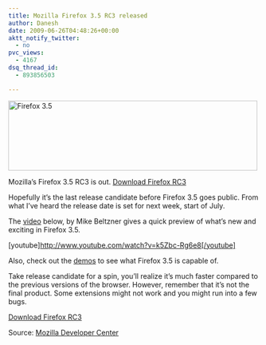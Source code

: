 ```yaml
---
title: Mozilla Firefox 3.5 RC3 released
author: Danesh
date: 2009-06-26T04:48:26+00:00
aktt_notify_twitter:
  - no
pvc_views:
  - 4167
dsq_thread_id:
  - 893856503

---
```

[<img loading="lazy" class="alignnone size-full wp-image-1562" title="Firefox 3.5" src="/wp-content/uploads/2009/06/firefoxWordMarkHorizontal.png" alt="Firefox 3.5" width="500" height="140" />][1]

Mozilla&#8217;s Firefox 3.5 RC3 is out. [Download Firefox RC3][2]

Hopefully it&#8217;s the last release candidate before Firefox 3.5 goes public. From what I&#8217;ve heard the release date is set for next week, start of July.

The [video][3] below, by Mike Beltzner gives a quick preview of what’s new and exciting in Firefox 3.5.

[youtube]http://www.youtube.com/watch?v=k5Zbc-Rg6e8[/youtube]

Also, check out the [demos][4] to see what Firefox 3.5 is capable of.

Take release candidate for a spin, you&#8217;ll realize it&#8217;s much faster compared to the previous versions of the browser. However, remember that it&#8217;s not the final product. Some extensions might not work and you might run into a few bugs.

[Download Firefox RC3][2]

Source: [Mozilla Developer Center][5]

 [1]: /wp-content/uploads/2009/06/firefoxWordMarkHorizontal.png
 [2]: http://www.mozilla.com/en-US/firefox/all-rc.html
 [3]: http://www.mozilla.com/en-US/firefox/video/firefox-3.5.html
 [4]: https://wiki.mozilla.org/Firefox3.5/Demos
 [5]: https://developer.mozilla.org/devnews/index.php/2009/06/24/updated-firefox-3-5-release-candidate-available-for-download/